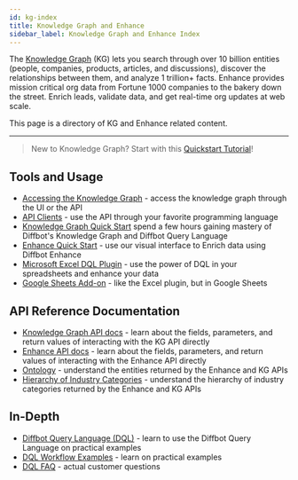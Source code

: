 ```yaml
---
id: kg-index
title: Knowledge Graph and Enhance
sidebar_label: Knowledge Graph and Enhance Index
---
```


The [Knowledge Graph](https://www.diffbot.com/products/knowledge-graph/) (KG) lets you search through over 10 billion entities (people, companies, products, articles, and discussions), discover the relationships between them, and analyze 1 trillion+ facts. Enhance provides mission critical org data from Fortune 1000 companies to the bakery down the street. Enrich leads, validate data, and get real-time org updates at web scale.

This page is a directory of KG and Enhance related content.

---

> New to Knowledge Graph? Start with this [Quickstart Tutorial](dql-quickstart)!

## Tools and Usage

- [Accessing the Knowledge Graph](kg-accessing) - access the knowledge graph through the UI or the API
- [API Clients](kg-clients) - use the API through your favorite programming language
- [Knowledge Graph Quick Start](/docs/en/dql-quickstart) spend a few hours gaining mastery of Diffbot's Knowledge Graph and Diffbot Query Language
- [Enhance Quick Start](/docs/en/kg-enhance-quickstart) - use our visual interface to Enrich data using Diffbot Enhance
- [Microsoft Excel DQL Plugin](dql-excel) - use the power of DQL in your spreadsheets and enhance your data
- [Google Sheets Add-on](kg-gsheets) - like the Excel plugin, but in Google Sheets

## API Reference Documentation

- [Knowledge Graph API docs](/kgapi) - learn about the fields, parameters, and return values of interacting with the KG API directly
- [Enhance API docs](/enhance) - learn about the fields, parameters, and return values of interacting with the Enhance API directly
- [Ontology](/docs/en/kg-ont-diffbotentity) - understand the entities returned by the Enhance and KG APIs
- [Hierarchy of Industry Categories](/industry_hierarchy) - understand the hierarchy of industry categories returned by the Enhance and KG APIs

## In-Depth

- [Diffbot Query Language (DQL)](dql-index) - learn to use the Diffbot Query Language on practical examples
- [DQL Workflow Examples](dql-workflows) - learn on practical examples
- [DQL FAQ](dql-faq) - actual customer questions
